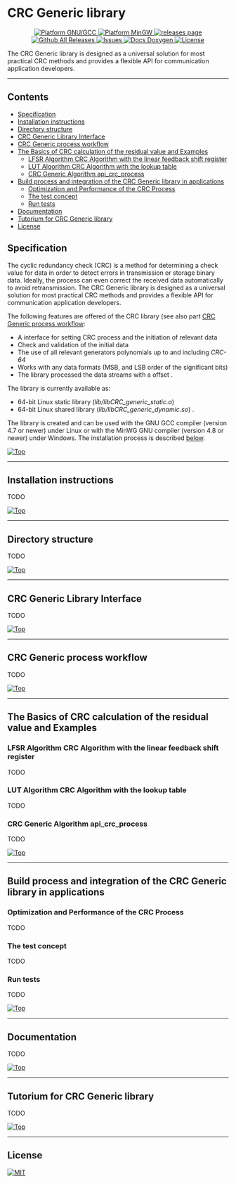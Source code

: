 # CRC Generic library
<p align="center">
	<a href="https://gcc.gnu.org/" rel="nofollow">
		<img alt="Platform GNU/GCC" src="https://img.shields.io/badge/platform-GNU/GCC-blue.svg"/>
	</a>
	<a href="https://osdn.net/projects/mingw/" rel="nofollow">
		<img alt="Platform MinGW" src="https://img.shields.io/badge/platform-MinGW-green.svg"/>
	</a>
	<a href="https://github.com/SergejBre/CRC/releases">
		<img alt="releases page" src="https://img.shields.io/github/v/release/SergejBre/CRC.svg"/>
	</a>
	<a href="https://github.com/SergejBre/CRC/releases">
		<img alt="Github All Releases" src="https://img.shields.io/github/downloads/SergejBre/CRC/total.svg"/>
	</a>
	<a href="https://github.com/SergejBre/CRC/issues">
		<img alt="Issues" src="https://img.shields.io/github/issues/SergejBre/CRC.svg"/>
	</a>
	<a href="https://sergejbre.github.io/CRC/doc/html/index.html">
		<img alt="Docs Doxygen" src="https://img.shields.io/badge/docs-Doxygen-blue.svg"/>
	</a>
	<a href="https://github.com/SergejBre/CRC/blob/main/LICENSE">
		<img alt="License" src="https://img.shields.io/github/license/SergejBre/CRC.svg"/>
	</a>
</p>

The CRC Generic library is designed as a universal solution for most practical CRC methods and provides a flexible API for communication application developers.
____

## Contents
* [Specification](#Specification)
* [Installation instructions](#Installation-instructions)
* [Directory structure](#Directory-structure)
* [CRC Generic Library Interface](#CRC-Generic-Library-Interface)
* [CRC Generic process workflow](#CRC-Generic-process-workflow)
* [The Basics of CRC calculation of the residual value and Examples](#The-Basics-of-CRC-calculation-of-the-residual-value-and-Examples)
  * [LFSR Algorithm CRC Algorithm with the linear feedback shift register](#LFSR-Algorithm-CRC-Algorithm-with-the-linear-feedback-shift-register)
  * [LUT Algorithm CRC Algorithm with the lookup table](#LUT-Algorithm-CRC-Algorithm-with-the-lookup-table)
  * [CRC Generic Algorithm api_crc_process](#CRC-Generic-Algorithm-api_crc_process)
* [Build process and integration of the CRC Generic library in applications](#Build-process-and-integration-of-the-CRC-Generic-library-in-applications)
  * [Optimization and Performance of the CRC Process](#Optimization-and-Performance-of-the-CRC-Process)
  * [The test concept](#The-test-concept)
  * [Run tests](#Run-tests)
* [Documentation](#Documentation)
* [Tutorium for CRC Generic library](#Tutorium-for-CRC-Generic-library)
* [License](#License)

## Specification
The cyclic redundancy check (CRC) is a method for determining a check value for data in order to detect errors in transmission or storage binary data. Ideally, the process can even correct the received data automatically to avoid retransmission. The CRC Generic library is designed as a universal solution for most practical CRC methods and provides a flexible API for communication application developers.

The following features are offered of the CRC library (see also part [CRC Generic process workflow](#CRC-Generic-process-workflow):
* A interface for setting CRC process and the initiation of relevant data
* Check and validation of the initial data
* The use of all relevant generators polynomials up to and including *CRC-64*
* Works with any data formats (MSB, and LSB order of the significant bits)
* The library processed the data streams with a offset .

The library is currently available as:
* 64-bit Linux static library (*lib/libCRC_generic_static.a*)
* 64-bit Linux shared library (*lib/libCRC_generic_dynamic.so*) .

The library is created and can be used with the GNU GCC compiler (version 4.7 or newer) under Linux or with the MinWG GNU compiler (version 4.8 or newer) under Windows. The installation process is described [below](#Installation-instructions).

[![Top](https://img.shields.io/badge/back%20to%20top-%E2%86%A9-blue)](#Contents)
____
## Installation instructions
TODO

[![Top](https://img.shields.io/badge/back%20to%20top-%E2%86%A9-blue)](#Contents)
____
## Directory structure
TODO

[![Top](https://img.shields.io/badge/back%20to%20top-%E2%86%A9-blue)](#Contents)
____
## CRC Generic Library Interface
TODO

[![Top](https://img.shields.io/badge/back%20to%20top-%E2%86%A9-blue)](#Contents)
____
## CRC Generic process workflow
TODO

[![Top](https://img.shields.io/badge/back%20to%20top-%E2%86%A9-blue)](#Contents)
____
## The Basics of CRC calculation of the residual value and Examples
### LFSR Algorithm CRC Algorithm with the linear feedback shift register
TODO
### LUT Algorithm CRC Algorithm with the lookup table
TODO
### CRC Generic Algorithm api_crc_process
TODO

[![Top](https://img.shields.io/badge/back%20to%20top-%E2%86%A9-blue)](#Contents)
____
## Build process and integration of the CRC Generic library in applications
### Optimization and Performance of the CRC Process
TODO
### The test concept
TODO
### Run tests
TODO

[![Top](https://img.shields.io/badge/back%20to%20top-%E2%86%A9-blue)](#Contents)
____
## Documentation
TODO

[![Top](https://img.shields.io/badge/back%20to%20top-%E2%86%A9-blue)](#Contents)
____
## Tutorium for CRC Generic library
TODO

[![Top](https://img.shields.io/badge/back%20to%20top-%E2%86%A9-blue)](#Contents)
____
## License
[![MIT](https://img.shields.io/github/license/SergejBre/SynchroTime.svg)](LICENSE)
